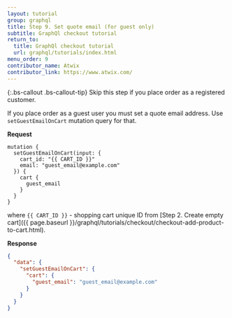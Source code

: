 ```yaml
---
layout: tutorial
group: graphql
title: Step 9. Set quote email (for guest only)
subtitle: GraphQl checkout tutorial
return_to:
  title: GraphQl checkout tutorial
  url: graphql/tutorials/index.html
menu_order: 9
contributor_name: Atwix
contributor_link: https://www.atwix.com/
---
```


{:.bs-callout .bs-callout-tip}
Skip this step if you place order as a registered customer. 

If you place order as a guest user you must set a quote email address. Use `setGuestEmailOnCart` mutation query for that.

**Request**

```text
mutation {
  setGuestEmailOnCart(input: {
    cart_id: "{{ CART_ID }}"
    email: "guest_email@example.com"
  }) {
    cart {
      guest_email
    }
  }
}
```

where 
`{{ CART_ID }}` - shopping cart unique ID from [Step 2. Create empty cart]({{ page.baseurl }}/graphql/tutorials/checkout/checkout-add-product-to-cart.html).

**Response**

```json
{
  "data": {
    "setGuestEmailOnCart": {
      "cart": {
        "guest_email": "guest_email@example.com"
      }
    }
  }
}
```
